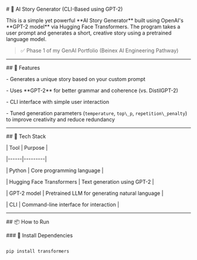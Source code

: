\# 🤖 AI Story Generator (CLI-Based using GPT-2)



This is a simple yet powerful \*\*AI Story Generator\*\* built using OpenAI's \*\*GPT-2 model\*\* via Hugging Face Transformers. The program takes a user prompt and generates a short, creative story using a pretrained language model.



> ✅ Phase 1 of my GenAI Portfolio (Beinex AI Engineering Pathway)



---



\## 🚀 Features



\- Generates a unique story based on your custom prompt

\- Uses \*\*GPT-2\*\* for better grammar and coherence (vs. DistilGPT-2)

\- CLI interface with simple user interaction

\- Tuned generation parameters (`temperature`, `top\_p`, `repetition\_penalty`) to improve creativity and reduce redundancy



---



\## 🧠 Tech Stack



| Tool | Purpose |

|------|---------|

| Python | Core programming language |

| Hugging Face Transformers | Text generation using GPT-2 |

| GPT-2 model | Pretrained LLM for generating natural language |

| CLI | Command-line interface for interaction |



---



\## 📦 How to Run



\### 🔧 Install Dependencies



```bash

pip install transformers



